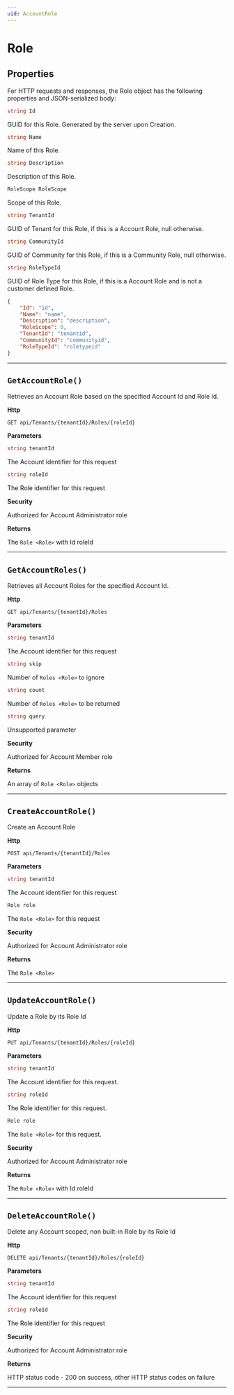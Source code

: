 ```yaml
---
uid: AccountRole
---
```


Role
=======================================================

## Properties

For HTTP requests and responses, the Role object has the following properties and JSON-serialized body: 

```csharp
string Id
```
GUID for this Role. Generated by the server upon Creation.

```csharp
string Name
```
Name of this Role.

```csharp
string Description
```
Description of this Role.

```csharp
RoleScope RoleScope
```
Scope of this Role.

```csharp
string TenantId
```
GUID of Tenant for this Role, if this is a Account Role, null otherwise.

```csharp
string CommunityId
```
GUID of Community for this Role, if this is a Community Role, null otherwise.

```csharp
string RoleTypeId
```
GUID of Role Type for this Role, if this is a Account Role and is not a customer defined Role.

```json
{
	"Id": "id",
	"Name": "name",
	"Description": "description",
	"RoleScope": 0,
	"TenantId": "tenantid",
	"CommunityId": "communityid",
	"RoleTypeId": "roletypeid"
}
```
***

## `GetAccountRole()`

Retrieves an Account Role based on the specified Account Id and Role Id.

**Http**

`GET api/Tenants/{tenantId}/Roles/{roleId}`

**Parameters**

```csharp
string tenantId
```
The Account identifier for this request
```csharp
string roleId
```
The Role identifier for this request


**Security**

Authorized for Account Administrator role

**Returns**

The `Role <Role>` with Id roleId

***

## `GetAccountRoles()`

Retrieves all Account Roles for the specified Account Id.

**Http**

`GET api/Tenants/{tenantId}/Roles`

**Parameters**

```csharp
string tenantId
```
The Account identifier for this request
```csharp
string skip
```
Number of `Roles <Role>` to ignore
```csharp
string count
```
Number of `Roles <Role>` to be returned
```csharp
string query
```
Unsupported parameter


**Security**

Authorized for Account Member role

**Returns**

An array of `Role <Role>` objects 

***

## `CreateAccountRole()`

Create an Account Role

**Http**

`POST api/Tenants/{tenantId}/Roles`

**Parameters**

```csharp
string tenantId
```
The Account identifier for this request
```csharp
Role role
```
The `Role <Role>` for this request


**Security**

Authorized for Account Administrator role

**Returns**

The `Role <Role>`

***

## `UpdateAccountRole()`

Update a Role by its Role Id

**Http**

`PUT api/Tenants/{tenantId}/Roles/{roleId}`

**Parameters**

```csharp
string tenantId
```
The Account identifier for this request.
```csharp
string roleId
```
The Role identifier for this request.
```csharp
Role role
```
The `Role <Role>` for this request.


**Security**

Authorized for Account Administrator role

**Returns**

The `Role <Role>` with Id roleId

***

## `DeleteAccountRole()`

Delete any Account scoped, non built-in Role by its Role Id

**Http**

`DELETE api/Tenants/{tenantId}/Roles/{roleId}`

**Parameters**

```csharp
string tenantId
```
The Account identifier for this request
```csharp
string roleId
```
The Role identifier for this request


**Security**

Authorized for Account Administrator role

**Returns**

HTTP status code - 200 on success, other HTTP status codes on failure

***
